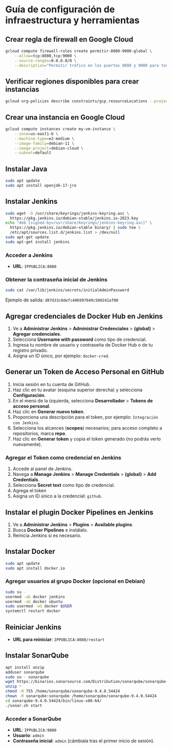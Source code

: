 
# Guía de configuración de infraestructura y herramientas

## Crear regla de firewall en Google Cloud
```bash
gcloud compute firewall-rules create permitir-8080-9000-global \
    --allow=tcp:8080,tcp:9000 \
    --source-ranges=0.0.0.0/0 \
    --description="Permitir tráfico en los puertos 8080 y 9000 para todas las instancias"
```

## Verificar regiones disponibles para crear instancias
```bash
gcloud org-policies describe constraints/gcp.resourceLocations --project ID_PROYECTO
```

## Crear una instancia en Google Cloud
```bash
gcloud compute instances create my-vm-instance \
    --zone=us-east1-b \
    --machine-type=e2-medium \
    --image-family=debian-11 \
    --image-project=debian-cloud \
    --subnet=default
```

## Instalar Java
```bash
sudo apt update
sudo apt install openjdk-17-jre
```

## Instalar Jenkins
```bash
sudo wget -O /usr/share/keyrings/jenkins-keyring.asc \
  https://pkg.jenkins.io/debian-stable/jenkins.io-2023.key
echo "deb [signed-by=/usr/share/keyrings/jenkins-keyring.asc]" \
  https://pkg.jenkins.io/debian-stable binary/ | sudo tee \
  /etc/apt/sources.list.d/jenkins.list > /dev/null
sudo apt-get update
sudo apt-get install jenkins
```

### Acceder a Jenkins
- **URL**: `IPPUBLICA:8080`

### Obtener la contraseña inicial de Jenkins
```bash
sudo cat /var/lib/jenkins/secrets/initialAdminPassword
```
Ejemplo de salida: `d87d33c0defc406997049c500241af00`

## Agregar credenciales de Docker Hub en Jenkins
1. Ve a **Administrar Jenkins** > **Administrar Credenciales** > **(global)** > **Agregar credenciales**.
2. Selecciona **Username with password** como tipo de credencial.
3. Ingresa tu nombre de usuario y contraseña de Docker Hub o de tu registro privado.
4. Asigna un ID único, por ejemplo: `docker-cred`.

## Generar un Token de Acceso Personal en GitHub
1. Inicia sesión en tu cuenta de GitHub.
2. Haz clic en tu avatar (esquina superior derecha) y selecciona **Configuración**.
3. En el menú de la izquierda, selecciona **Desarrollador** > **Tokens de acceso personal**.
4. Haz clic en **Generar nuevo token**.
5. Proporciona una descripción para el token, por ejemplo: `Integración con Jenkins`.
6. Selecciona los alcances (**scopes**) necesarios; para acceso completo a repositorios, marca **repo**.
7. Haz clic en **Generar token** y copia el token generado (no podrás verlo nuevamente).

### Agregar el Token como credencial en Jenkins
1. Accede al panel de Jenkins.
2. Navega a **Manage Jenkins** > **Manage Credentials** > **(global)** > **Add Credentials**.
3. Selecciona **Secret text** como tipo de credencial.
4. Agrega el token
5. Asigna un ID único a la credencial: `github`.

## Instalar el plugin Docker Pipelines en Jenkins
1. Ve a **Administrar Jenkins** > **Plugins** > **Available plugins**.
2. Busca **Docker Pipelines** e instálalo.
3. Reinicia Jenkins si es necesario.

## Instalar Docker
```bash
sudo apt update
sudo apt install docker.io
```

### Agregar usuarios al grupo Docker (opcional en Debian)
```bash
sudo su -
usermod -aG docker jenkins
usermod -aG docker ubuntu
sudo usermod -aG docker $USER
systemctl restart docker
```

## Reiniciar Jenkins
- **URL para reiniciar**: `IPPUBLICA:8080/restart`

## Instalar SonarQube
```bash
apt install unzip
adduser sonarqube
sudo su - sonarqube
wget https://binaries.sonarsource.com/Distribution/sonarqube/sonarqube-9.4.0.54424.zip
unzip *
chmod -R 755 /home/sonarqube/sonarqube-9.4.0.54424
chown -R sonarqube:sonarqube /home/sonarqube/sonarqube-9.4.0.54424
cd sonarqube-9.4.0.54424/bin/linux-x86-64/
./sonar.sh start
```

### Acceder a SonarQube
- **URL**: `IPPUBLICA:9000`
- **Usuario**: `admin`
- **Contraseña inicial**: `admin` (cámbiala tras el primer inicio de sesión).


